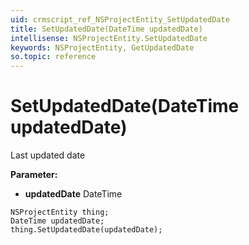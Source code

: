 ```yaml
---
uid: crmscript_ref_NSProjectEntity_SetUpdatedDate
title: SetUpdatedDate(DateTime updatedDate)
intellisense: NSProjectEntity.SetUpdatedDate
keywords: NSProjectEntity, GetUpdatedDate
so.topic: reference
---
```


# SetUpdatedDate(DateTime updatedDate)

Last updated date

**Parameter:** 
 - **updatedDate** DateTime

```crmscript
NSProjectEntity thing;
DateTime updatedDate;
thing.SetUpdatedDate(updatedDate);
```

